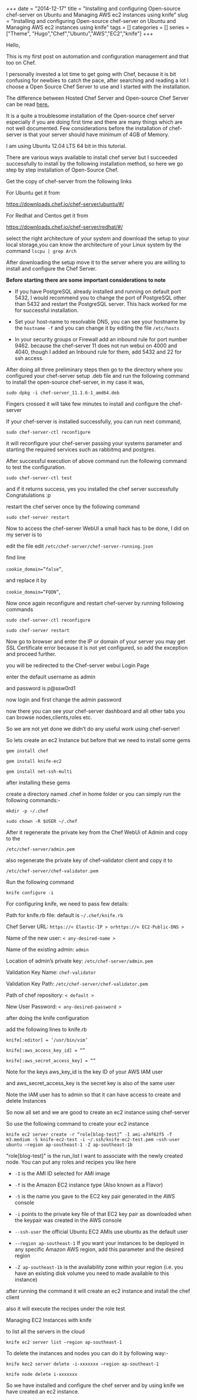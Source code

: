 +++ 
date = "2014-12-17"
title = "Installing and configuring Open-source chef-server on Ubuntu and Managing AWS ec2 instances using knife"
slug = "Installing and configuring Open-source chef-server on Ubuntu and Managing AWS ec2 instances using knife" 
tags = []
categories = []
series = ["Theme", "Hugo","Chef","Ubuntu","AWS","EC2","knife"]
+++

Hello,

This is my first post on automation and configuration management and that too on Chef.

I personally invested a lot time to get going with Chef, because it is bit confusing for newbies to catch the pace, after searching and reading a lot I choose a Open Source Chef Server to use and I started with the installation.

The difference between Hosted Chef Server and Open-source Chef Server can be read [here.](https://blog.chef.io/there-is-one-chef-server-and-it-is-open-source/) 

It is a quite a troublesome installation of the Open-source chef server especially if you are doing first time and there are many things which are not well documented. Few considerations before the installation of chef-server is that your server should have minimum of 4GB of Memory.

I am using Ubuntu 12.04 LTS 64 bit in this tutorial.

There are various ways available to install chef server but I succeeded successfully to install by the following installation method, so here we go step by step installation of Open-Source Chef.

Get the copy of chef-server from the following links

For Ubuntu get it from

https://downloads.chef.io/chef-server/ubuntu/#/

For Redhat and Centos get it from

https://downloads.chef.io/chef-server/redhat/#/

select the right architecture of your system and download the setup to your local storage,you can know the architecture of your Linux system by the command ```lscpu | grep Arch```

After downloading the setup move it to the server where you are willing to install and configure the Chef Server.

**Before starting there are some important considerations to note**

* If you have PostgreSQL already installed and running on default port 5432, I would recommend you to change the port of PostgreSQL other than 5432 and restart the PostgreSQL server. This hack worked for me for successful installation.

* Set your host-name to resolvable DNS, you can see your hostname by the ```hostname -f``` and you can change it by editing the file ```/etc/hosts```

* In your security groups or Firewall add an inbound rule for port number 9462. because the chef-server 11 does not run webui on 4000 and 4040, though I added an Inbound rule for them, add 5432 and 22 for ssh access.

After doing all three preliminary steps then go to the directory where you configured your chef-server setup .deb file and run the following command to install the open-source chef-server, in my case it was,

`sudo dpkg -i chef-server_11.1.6-1_amd64.deb`

Fingers crossed it will take few minutes to install and configure the chef-server

If your chef-server is installed successfully, you can run next command,

`sudo chef-server-ctl reconfigure`

it will reconfigure your chef-server passing your systems parameter and starting the required services such as rabbitmq and postgres.

After successful execution of above command run the following command to test the configuration.

`sudo chef-server-ctl test`

and if it returns success, yes you installed the chef server successfully Congratulations :p

restart the chef server once by the following command

`sudo chef-server restart`


Now to access the chef-server WebUI a small hack has to be done, I did on my server is to

edit the file edit `/etc/chef-server/chef-server-running.json`

find line

`cookie_domain=”false”`,

and replace it by

`cookie_domain=”FQDN”`,

Now once again reconfigure and restart chef-server by running following commands

`sudo chef-server-ctl reconfigure`

`sudo chef-server restart`


Now go to browser and enter the IP or domain of your server you may get SSL Certificate error because it is not yet configured, so add the exception and proceed further.

you will be redirected to the Chef-server webui Login Page

enter the default username as admin

and password is p@ssw0rd1

now login and first change the admin password

now there you can see your chef-server dashboard and all other tabs you can browse nodes,clients,roles etc.

So we are not yet done we didn’t do any useful work using chef-server!

So lets create an ec2 Instance but before that we need to install some gems

`gem install chef`

`gem install knife-ec2`

`gem install net-ssh-multi`


after installing these gems

create a directory named .chef in home folder or you can simply run the following commands:-

`mkdir -p ~/.chef`

`sudo chown -R $USER ~/.chef`

After it regenerate the private key from the Chef WebUi of Admin and copy to the

`/etc/chef-server/admin.pem`

also regenerate the private key of chef-validator client and copy it to

`/etc/chef-server/chef-validator.pem`

Run the following command

`knife configure -i`

For configuring knife, we need to pass few details:

Path for knife.rb file: default is `~/.chef/knife.rb`

Chef Server URL: `https://< Elastic-IP > orhttps://< EC2-Public-DNS >`

Name of the new user: `< any-desired-name >`

Name of the existing admin: `admin`

Location of admin’s private key: `/etc/chef-server/admin.pem`

Validation Key Name: `chef-validator`

Validation Key Path: `/etc/chef-server/chef-validator.pem`

Path of chef repository: `< default >`

New User Password: `< any-desired-password >`

after doing the knife configuration

add the following lines to knife.rb

`knife[:editor] = ‘/usr/bin/vim’`

`knife[:aws_access_key_id] = “”`

`knife[:aws_secret_access_key] = “”`

Note for the keys aws_key_id is the key ID of your AWS IAM user

and aws_secret_access_key is the secret key is also of the same user

Note the IAM user has to admin so that it can have access to create and delete Instances

So now all set and we are good to create an ec2 instance using chef-server

So use the following command to create your ec2 instance

`knife ec2 server create -r “role[blog-test]” -I ami-a74f62f5 -f m3.medium -S knife-ec2-test -i ~/.ssh/knife-ec2-test.pem –ssh-user ubuntu –region ap-southeast-1 -Z ap-southeast-1b`

"role[blog-test]" is the run_list I want to associate with the newly created node. You can put any roles and recipes you like here

* `-I` is the AMI ID selected for AMI image

* `-f` is the Amazon EC2 instance type (Also known as a Flavor)

* `-S` is the name you gave to the EC2 key pair generated in the AWS console

* `-i` points to the private key file of that EC2 key pair as downloaded when the keypair was created in the AWS console

* `--ssh-user` the official Ubuntu EC2 AMIs use ubuntu as the default user

* `--region ap-southeast-1` If you want your instances to be deployed in any specific Amazon AWS region, add this parameter and the desired region

* `-Z ap-southeast-1b` is the availability zone within your region (i.e. you have an existing disk volume you need to made available to this instance)

after running the command it will create an ec2 instance and install the chef client

also it will execute the recipes under the role test

Managing EC2 Instances with knife

to list all the servers in the cloud

`knife ec2 server list –region ap-southeast-1`

To delete the instances and nodes you can do it by following way:-

`knife kec2 server delete -i-xxxxxxx –region ap-southeast-1`

`knife node delete i-xxxxxxx`

So we have installed and configure the chef server and by using knife we have created an ec2 instance.
